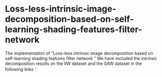# Loss-less-intrinsic-image-decomposition-based-on-self-learning-shading-features-filter-network
The implementation of “Loss-less intrinsic image decomposition based on self-learning shading features filter network ”
We have included the intrinsic decomposition results on the IIW dataset and the SAW dataset in the following links：
